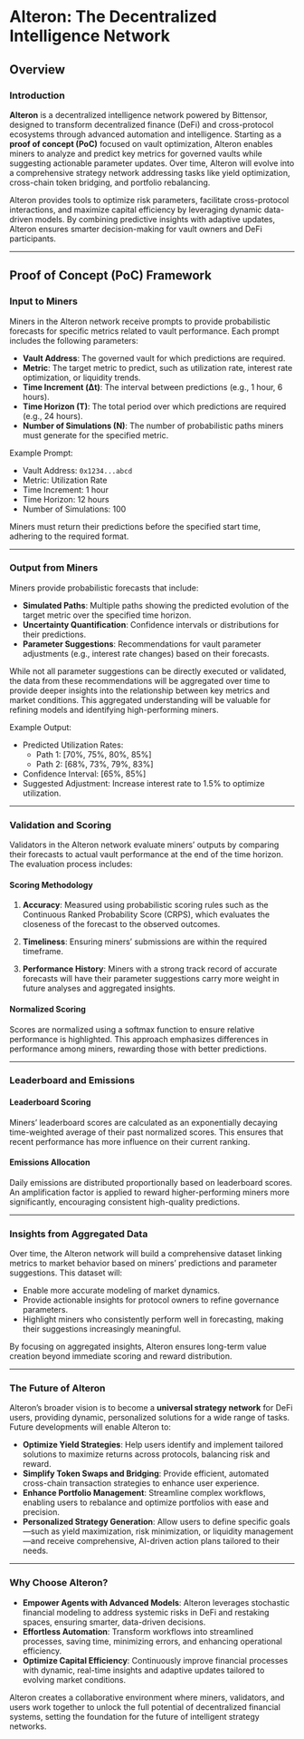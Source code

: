 
# Alteron: The Decentralized Intelligence Network

## Overview

### Introduction

**Alteron** is a decentralized intelligence network powered by Bittensor, designed to transform decentralized finance (DeFi) and cross-protocol ecosystems through advanced automation and intelligence. Starting as a **proof of concept (PoC)** focused on vault optimization, Alteron enables miners to analyze and predict key metrics for governed vaults while suggesting actionable parameter updates. Over time, Alteron will evolve into a comprehensive strategy network addressing tasks like yield optimization, cross-chain token bridging, and portfolio rebalancing.

Alteron provides tools to optimize risk parameters, facilitate cross-protocol interactions, and maximize capital efficiency by leveraging dynamic data-driven models. By combining predictive insights with adaptive updates, Alteron ensures smarter decision-making for vault owners and DeFi participants.

---

## Proof of Concept (PoC) Framework

### Input to Miners
Miners in the Alteron network receive prompts to provide probabilistic forecasts for specific metrics related to vault performance. Each prompt includes the following parameters:
- **Vault Address**: The governed vault for which predictions are required.
- **Metric**: The target metric to predict, such as utilization rate, interest rate optimization, or liquidity trends.
- **Time Increment (Δt)**: The interval between predictions (e.g., 1 hour, 6 hours).
- **Time Horizon (T)**: The total period over which predictions are required (e.g., 24 hours).
- **Number of Simulations (N)**: The number of probabilistic paths miners must generate for the specified metric.

Example Prompt:
- Vault Address: `0x1234...abcd`
- Metric: Utilization Rate
- Time Increment: 1 hour
- Time Horizon: 12 hours
- Number of Simulations: 100

Miners must return their predictions before the specified start time, adhering to the required format.

---

### Output from Miners
Miners provide probabilistic forecasts that include:
- **Simulated Paths**: Multiple paths showing the predicted evolution of the target metric over the specified time horizon.
- **Uncertainty Quantification**: Confidence intervals or distributions for their predictions.
- **Parameter Suggestions**: Recommendations for vault parameter adjustments (e.g., interest rate changes) based on their forecasts.

While not all parameter suggestions can be directly executed or validated, the data from these recommendations will be aggregated over time to provide deeper insights into the relationship between key metrics and market conditions. This aggregated understanding will be valuable for refining models and identifying high-performing miners.

Example Output:
- Predicted Utilization Rates:
  - Path 1: [70%, 75%, 80%, 85%]
  - Path 2: [68%, 73%, 79%, 83%]
- Confidence Interval: [65%, 85%]
- Suggested Adjustment: Increase interest rate to 1.5% to optimize utilization.

---

### Validation and Scoring
Validators in the Alteron network evaluate miners’ outputs by comparing their forecasts to actual vault performance at the end of the time horizon. The evaluation process includes:

#### Scoring Methodology
1. **Accuracy**: Measured using probabilistic scoring rules such as the Continuous Ranked Probability Score (CRPS), which evaluates the closeness of the forecast to the observed outcomes.

2. **Timeliness**: Ensuring miners’ submissions are within the required timeframe.

3. **Performance History**: Miners with a strong track record of accurate forecasts will have their parameter suggestions carry more weight in future analyses and aggregated insights.

#### Normalized Scoring
Scores are normalized using a softmax function to ensure relative performance is highlighted. This approach emphasizes differences in performance among miners, rewarding those with better predictions.

---

### Leaderboard and Emissions
#### Leaderboard Scoring
Miners’ leaderboard scores are calculated as an exponentially decaying time-weighted average of their past normalized scores. This ensures that recent performance has more influence on their current ranking.

#### Emissions Allocation
Daily emissions are distributed proportionally based on leaderboard scores. An amplification factor is applied to reward higher-performing miners more significantly, encouraging consistent high-quality predictions.

---

### Insights from Aggregated Data
Over time, the Alteron network will build a comprehensive dataset linking metrics to market behavior based on miners’ predictions and parameter suggestions. This dataset will:
- Enable more accurate modeling of market dynamics.
- Provide actionable insights for protocol owners to refine governance parameters.
- Highlight miners who consistently perform well in forecasting, making their suggestions increasingly meaningful.

By focusing on aggregated insights, Alteron ensures long-term value creation beyond immediate scoring and reward distribution.

---

### The Future of Alteron

Alteron’s broader vision is to become a **universal strategy network** for DeFi users, providing dynamic, personalized solutions for a wide range of tasks. Future developments will enable Alteron to:

- **Optimize Yield Strategies**: Help users identify and implement tailored solutions to maximize returns across protocols, balancing risk and reward.
- **Simplify Token Swaps and Bridging**: Provide efficient, automated cross-chain transaction strategies to enhance user experience.
- **Enhance Portfolio Management**: Streamline complex workflows, enabling users to rebalance and optimize portfolios with ease and precision.
- **Personalized Strategy Generation**: Allow users to define specific goals—such as yield maximization, risk minimization, or liquidity management—and receive comprehensive, AI-driven action plans tailored to their needs.

---

### Why Choose Alteron?

- **Empower Agents with Advanced Models**: Alteron leverages stochastic financial modeling to address systemic risks in DeFi and restaking spaces, ensuring smarter, data-driven decisions.
- **Effortless Automation**: Transform workflows into streamlined processes, saving time, minimizing errors, and enhancing operational efficiency.
- **Optimize Capital Efficiency**: Continuously improve financial processes with dynamic, real-time insights and adaptive updates tailored to evolving market conditions.

Alteron creates a collaborative environment where miners, validators, and users work together to unlock the full potential of decentralized financial systems, setting the foundation for the future of intelligent strategy networks.
